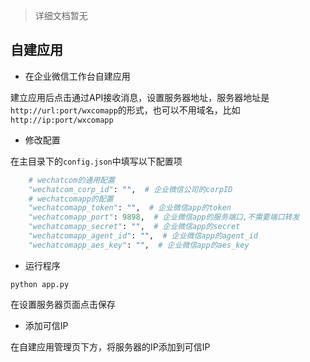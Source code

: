 
> 详细文档暂无

## 自建应用

- 在企业微信工作台自建应用

建立应用后点击通过API接收消息，设置服务器地址，服务器地址是`http://url:port/wxcomapp`的形式，也可以不用域名，比如 `http://ip:port/wxcomapp`

- 修改配置

在主目录下的`config.json`中填写以下配置项

```python
    # wechatcom的通用配置
    "wechatcom_corp_id": "",  # 企业微信公司的corpID
    # wechatcomapp的配置
    "wechatcomapp_token": "",  # 企业微信app的token
    "wechatcomapp_port": 9898,  # 企业微信app的服务端口,不需要端口转发
    "wechatcomapp_secret": "",  # 企业微信app的secret
    "wechatcomapp_agent_id": "",  # 企业微信app的agent_id
    "wechatcomapp_aes_key": "",  # 企业微信app的aes_key
```

- 运行程序

```python app.py```

在设置服务器页面点击保存

- 添加可信IP

在自建应用管理页下方，将服务器的IP添加到可信IP
